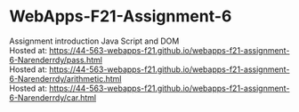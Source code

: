 # WebApps-F21-Assignment-6
Assignment introduction Java Script and DOM<br>
Hosted at: https://44-563-webapps-f21.github.io/webapps-f21-assignment-6-Narenderrdy/pass.html<br>
Hosted at: https://44-563-webapps-f21.github.io/webapps-f21-assignment-6-Narenderrdy/arithmetic.html<br>
Hosted at:  https://44-563-webapps-f21.github.io/webapps-f21-assignment-6-Narenderrdy/car.html<Br>
